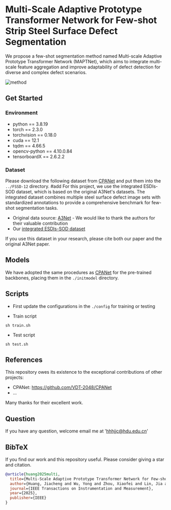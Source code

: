 # Multi-Scale Adaptive Prototype Transformer Network for Few-shot Strip Steel Surface Defect Segmentation

We propose a few-shot segmentation method named Multi-scale Adaptive Prototype Transformer Network (MAPTNet), which aims to integrate multi-scale feature aggregation and improve adaptability of defect detection for diverse and complex defect scenarios.

![method](https://github.com/user-attachments/assets/7d77e0f7-68e1-4833-add8-189e3fd6b71b)




## Get Started

### Environment

- python == 3.8.19
- torch == 2.3.0
- torchvision == 0.18.0
- cuda == 12.1
- tqdm == 4.66.5
- opencv-python == 4.10.0.84
- tensorboardX == 2.6.2.2

### Dataset

Please download the following dataset from [CPANet](https://github.com/VDT-2048/CPANet) and put them into the `../FSSD-12` directory.
#add
For this project, we use the integrated ESDIs-SOD dataset, which is based on the original A3Net's datasets. The integrated dataset combines multiple steel surface defect image sets with standardized annotations to provide a comprehensive benchmark for few-shot segmentation tasks.
* Original data source: [A3Net](https://github.com/VDT-2048/A3Net) - We would like to thank the authors for their valuable contribution
* Our [integrated ESDIs-SOD dataset](https://drive.google.com/file/d/1_WgpoqHX-u5X_KDEFkkmMkeTnWuXMXyl/view)

If you use this dataset in your research, please cite both our paper and the original A3Net paper.

## Models

We have adopted the same procedures as [CPANet](https://github.com/VDT-2048/CPANet) for the pre-trained backbones, placing them in the `./initmodel` directory. 

## Scripts

- First update the configurations in the `./config` for training or testing

- Train script
```
sh train.sh
```
- Test script
```
sh test.sh
```


## References

This repository owes its existence to the exceptional contributions of other projects:

* CPANet: https://github.com/VDT-2048/CPANet
* ...

Many thanks for their excellent work.

## Question
If you have any question, welcome email me at 'hhhjjc@hdu.edu.cn'


## BibTeX

If you find our work and this repository useful. Please consider giving a star and citation.

```bibtex
@article{huang2025multi,
  title={Multi-Scale Adaptive Prototype Transformer Network for Few-shot Strip Steel Surface Defect Segmentation},
  author={Huang, Jiacheng and Wu, Yong and Zhou, Xiaofei and Lin, Jia and Chen, Zhangping and Zhang, Guodao and Xia, Lei and Zhang, Jiyong},
  journal={IEEE Transactions on Instrumentation and Measurement},
  year={2025},
  publisher={IEEE}
}
```
